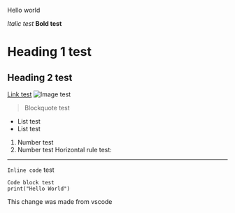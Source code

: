 Hello world

*Italic test*
**Bold test**
# Heading 1 test
## Heading 2 test
[Link test](http://apple.com)
![Image test](https://imgur.com/0dqdq3m.gif)
> Blockquote test
* List test
* List test
1. Number test
2. Number test
Horizontal rule test:
---

`Inline code` test
```
Code block test
print("Hello World")
```

This change was made from vscode